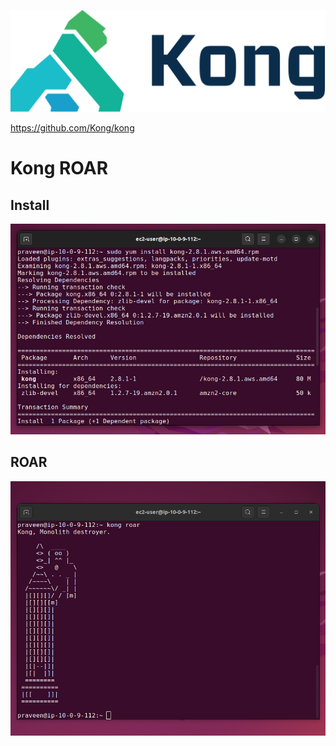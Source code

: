 ![](kong.png)

https://github.com/Kong/kong

# Kong ROAR

## Install

![](install-kong.png)

## ROAR

![](roar.png)